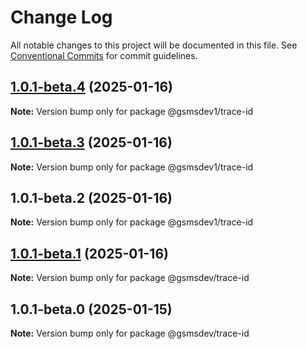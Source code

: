 # Change Log

All notable changes to this project will be documented in this file.
See [Conventional Commits](https://conventionalcommits.org) for commit guidelines.

## [1.0.1-beta.4](https://github.com/d-petrenko-gs/gsms-packages/compare/@gsmsdev1/trace-id@1.0.1-beta.3...@gsmsdev1/trace-id@1.0.1-beta.4) (2025-01-16)

**Note:** Version bump only for package @gsmsdev1/trace-id





## [1.0.1-beta.3](https://github.com/d-petrenko-gs/gsms-packages/compare/@gsmsdev1/trace-id@1.0.1-beta.2...@gsmsdev1/trace-id@1.0.1-beta.3) (2025-01-16)

**Note:** Version bump only for package @gsmsdev1/trace-id





## 1.0.1-beta.2 (2025-01-16)

**Note:** Version bump only for package @gsmsdev1/trace-id





## [1.0.1-beta.1](https://github.com/d-petrenko-gs/gsms-packages/compare/@gsmsdev/trace-id@1.0.1-beta.0...@gsmsdev/trace-id@1.0.1-beta.1) (2025-01-16)

**Note:** Version bump only for package @gsmsdev/trace-id





## 1.0.1-beta.0 (2025-01-15)

**Note:** Version bump only for package @gsmsdev/trace-id
